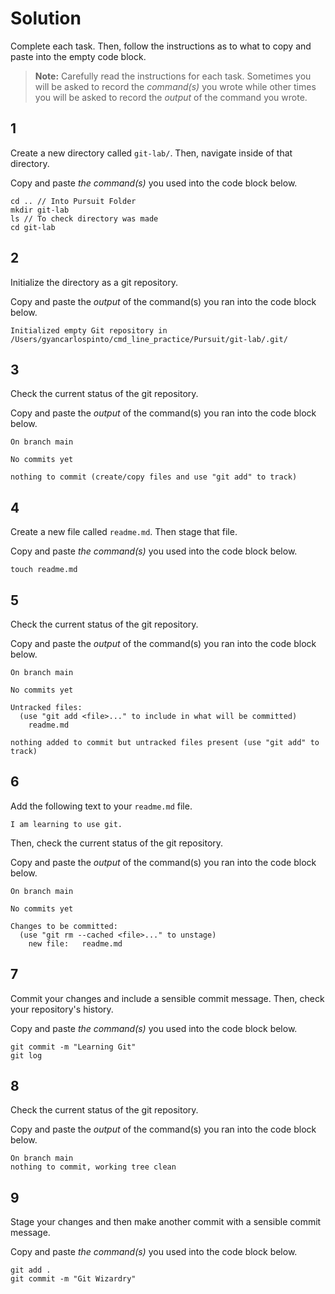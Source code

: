 # Solution

Complete each task. Then, follow the instructions as to what to copy and paste into the empty code block.

> **Note:** Carefully read the instructions for each task. Sometimes you will be asked to record the _command(s)_ you wrote while other times you will be asked to record the _output_ of the command you wrote.

## 1

Create a new directory called `git-lab/`. Then, navigate inside of that directory.

Copy and paste _the command(s)_ you used into the code block below.

```
cd .. // Into Pursuit Folder
mkdir git-lab
ls // To check directory was made 
cd git-lab
```

## 2

Initialize the directory as a git repository.

Copy and paste the _output_ of the command(s) you ran into the code block below.

```
Initialized empty Git repository in /Users/gyancarlospinto/cmd_line_practice/Pursuit/git-lab/.git/
```

## 3

Check the current status of the git repository.

Copy and paste the _output_ of the command(s) you ran into the code block below.

```
On branch main

No commits yet

nothing to commit (create/copy files and use "git add" to track)
```

## 4

Create a new file called `readme.md`. Then stage that file.

Copy and paste _the command(s)_ you used into the code block below.

```
touch readme.md
```

## 5

Check the current status of the git repository.

Copy and paste the _output_ of the command(s) you ran into the code block below.

```
On branch main

No commits yet

Untracked files:
  (use "git add <file>..." to include in what will be committed)
	readme.md

nothing added to commit but untracked files present (use "git add" to track)
```

## 6

Add the following text to your `readme.md` file.

```
I am learning to use git.
```

Then, check the current status of the git repository.

Copy and paste the _output_ of the command(s) you ran into the code block below.

```
On branch main

No commits yet

Changes to be committed:
  (use "git rm --cached <file>..." to unstage)
	new file:   readme.md
```

## 7

Commit your changes and include a sensible commit message. Then, check your repository's history.

Copy and paste _the command(s)_ you used into the code block below.

```
git commit -m "Learning Git"
git log
```

## 8

Check the current status of the git repository.

Copy and paste the _output_ of the command(s) you ran into the code block below.

```
On branch main
nothing to commit, working tree clean
```

## 9

Stage your changes and then make another commit with a sensible commit message.

Copy and paste _the command(s)_ you used into the code block below.

```
git add .
git commit -m "Git Wizardry"
